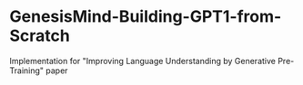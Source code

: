 # GenesisMind-Building-GPT1-from-Scratch
Implementation for "Improving Language Understanding by Generative Pre-Training" paper
